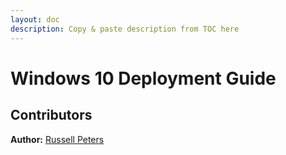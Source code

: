 ```yaml
---
layout: doc
description: Copy & paste description from TOC here
---
```

# Windows 10 Deployment Guide

## Contributors

**Author:** [Russell Peters](URL)

